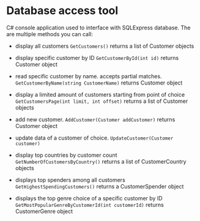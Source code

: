 # Database access tool

C# console application used to interface with SQLExpress database.
The are multiple methods you can call:
- display all customers `GetCustomers()` returns a list of Customer objects

- display specific customer by ID  `GetCustomerById(int id)` returns Customer object

- read specific customer by name. accepts partial matches. `GetCustomerByName(string CustomerName)` returns Customer object

- display a limited amount of customers starting from point of choice `GetCustomersPage(int limit, int offset)` returns a list of Customer objects

- add new customer. `AddCustomer(Customer addCustomer)` returns Customer object

- update data of a customer of choice. `UpdateCustomer(Customer customer)`

- display top countries by customer count `GetNumberOfCustomersByCountry()` returns a list of CustomerCountry objects

- displays top spenders among all customers `GetHighestSpendingCustomers()` returns a CustomerSpender object

- displays the top genre choice of a specific customer by ID `GetMostPopularGenreByCustomerId(int customerId)` returns CustomerGenre object
